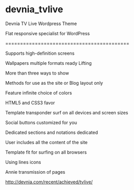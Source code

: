 devnia_tvlive
=============

Devnia TV Live Wordpress Theme

Flat responsive specialist for WordPress


==========================================

Supports high-definition screens

Wallpapers multiple formats ready Lifting

More than three ways to show

Methods for use as the site or Blog layout only

Feature infinite choice of colors

HTML5 and CSS3 favor

Template transponder surf on all devices and screen sizes

Social buttons customized for you

Dedicated sections and notations dedicated

User includes all the content of the site

Template fit for surfing on all browsers

Using lines icons

Annie transmission of pages

http://devnia.com/recent/achieved/tvlive/


